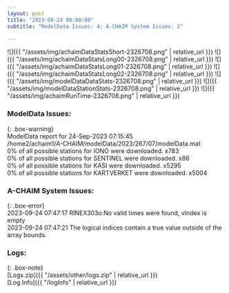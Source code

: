 ```yaml
---
layout: post
title: "2023-09-24 08:00:00"
subtitle: "ModelData Issues: 4; A-CHAIM System Issues: 2"

---
```


![]({{ "/assets/img/achaimDataStatsShort-2326708.png" | relative_url }})
![]({{ "/assets/img/achaimDataStatsLong00-2326708.png" | relative_url }})
![]({{ "/assets/img/achaimDataStatsLong01-2326708.png" | relative_url }})
![]({{ "/assets/img/achaimDataStatsLong02-2326708.png" | relative_url }})
![]({{ "/assets/img/modelDataDataStats-2326708.png" | relative_url }})
![]({{ "/assets/img/modelDataStationStats-2326708.png" | relative_url }})
![]({{ "/assets/img/achaimRunTime-2326708.png" | relative_url }})


### ModelData Issues:  
  
{: .box-warning}  
 ModelData report for 24-Sep-2023 07:15:45   
 /home2/achaim1/A-CHAIM/modelData/2023/267/07/modelData.mat   
 0% of all possible stations for IONO were downloaded. x783   
 0% of all possible stations for SENTINEL were downloaded. x86   
 0% of all possible stations for KASI were downloaded. x5295   
 0% of all possible stations for KARTVERKET were downloaded. x5004   
  
### A-CHAIM System Issues:  
  
{: .box-error}  
2023-09-24 07:47:17 RINEX303o:No valid times were found, vIndex is empty  
2023-09-24 07:47:21 The logical indices contain a true value outside of the array bounds.  

### Logs:  
  
{: .box-note}  
[Logs.zip]({{ "/assets/other/logs.zip" | relative_url }})  
[Log Info]({{ "/logInfo" | relative_url }})  

